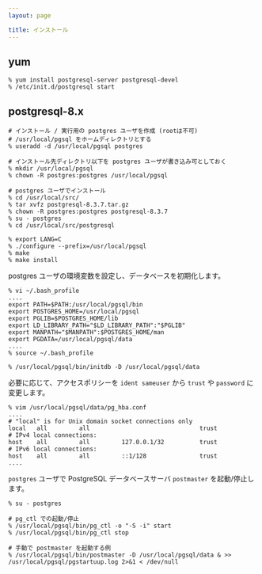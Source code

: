 ```yaml
---
layout: page

title: インストール
---
```


## yum

    % yum install postgresql-server postgresql-devel
    % /etc/init.d/postgresql start


## postgresql-8.x

    # インストール / 実行用の postgres ユーザを作成 (rootは不可)
    # /usr/local/pgsql をホームディレクトリとする
    % useradd -d /usr/local/pgsql postgres

    # インストール先ディレクトリ以下を postgres ユーザが書き込み可としておく
    % mkdir /usr/local/pgsql
    % chown -R postgres:postgres /usr/local/pgsql

    # postgres ユーザでインストール
    % cd /usr/local/src/
    % tar xvfz postgresql-8.3.7.tar.gz
    % chown -R postgres:postgres postgresql-8.3.7
    % su - postgres
    % cd /usr/local/src/postgresql

    % export LANG=C
    % ./configure --prefix=/usr/local/pgsql
    % make
    % make install

postgres ユーザの環境変数を設定し、データベースを初期化します。

    % vi ~/.bash_profile
    ....
    export PATH=$PATH:/usr/local/pgsql/bin
    export POSTGRES_HOME=/usr/local/pgsql
    export PGLIB=$POSTGRES_HOME/lib
    export LD_LIBRARY_PATH="$LD_LIBRARY_PATH":"$PGLIB"
    export MANPATH="$MANPATH":$POSTGRES_HOME/man
    export PGDATA=/usr/local/pgsql/data
    ....
    % source ~/.bash_profile

    % /usr/local/pgsql/bin/initdb -D /usr/local/pgsql/data

必要に応じて、アクセスポリシーを `ident sameuser` から `trust` や `password` に変更します。

    % vim /usr/local/pgsql/data/pg_hba.conf
    ....
    # "local" is for Unix domain socket connections only
    local   all         all                               trust
    # IPv4 local connections:
    host    all         all         127.0.0.1/32          trust
    # IPv6 local connections:
    host    all         all         ::1/128               trust
    ....

`postgres` ユーザで PostgreSQL データベースサーバ `postmaster` を起動/停止します。

    % su - postgres

    # pg_ctl での起動/停止
    % /usr/local/pgsql/bin/pg_ctl -o "-S -i" start
    % /usr/local/pgsql/bin/pg_ctl stop

    # 手動で postmaster を起動する例
    % /usr/local/pgsql/bin/postmaster -D /usr/local/pgsql/data & >> /usr/local/pgsql/pgstartuup.log 2>&1 < /dev/null


